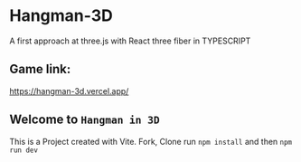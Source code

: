 # Hangman-3D
A first approach at three.js with React three fiber in TYPESCRIPT

## Game link:

https://hangman-3d.vercel.app/

## Welcome to `Hangman in 3D`

This is a Project created with Vite. Fork, Clone run `npm install` and then `npm run dev`

